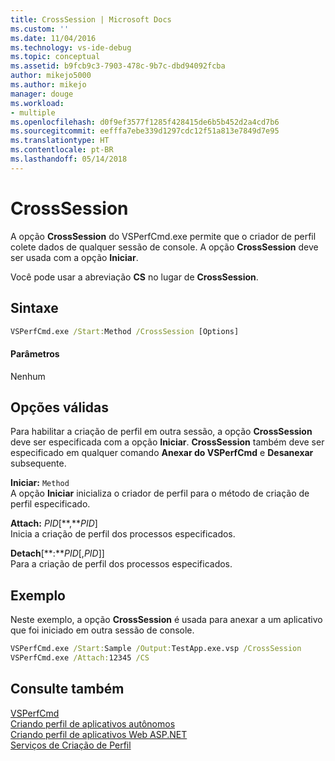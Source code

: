 ```yaml
---
title: CrossSession | Microsoft Docs
ms.custom: ''
ms.date: 11/04/2016
ms.technology: vs-ide-debug
ms.topic: conceptual
ms.assetid: b9fcb9c3-7903-478c-9b7c-dbd94092fcba
author: mikejo5000
ms.author: mikejo
manager: douge
ms.workload:
- multiple
ms.openlocfilehash: d0f9ef3577f1285f428415de6b5b452d2a4cd7b6
ms.sourcegitcommit: eefffa7ebe339d1297cdc12f51a813e7849d7e95
ms.translationtype: HT
ms.contentlocale: pt-BR
ms.lasthandoff: 05/14/2018
---
```

# <a name="crosssession"></a>CrossSession
A opção **CrossSession** do VSPerfCmd.exe permite que o criador de perfil colete dados de qualquer sessão de console. A opção **CrossSession** deve ser usada com a opção **Iniciar**.  
  
 Você pode usar a abreviação **CS** no lugar de **CrossSession**.  
  
## <a name="syntax"></a>Sintaxe  
  
```cmd  
VSPerfCmd.exe /Start:Method /CrossSession [Options]  
```  
  
#### <a name="parameters"></a>Parâmetros  
 Nenhum  
  
## <a name="valid-options"></a>Opções válidas  
 Para habilitar a criação de perfil em outra sessão, a opção **CrossSession** deve ser especificada com a opção **Iniciar**. **CrossSession** também deve ser especificado em qualquer comando **Anexar do VSPerfCmd** e **Desanexar** subsequente.  
  
 **Iniciar:** `Method`  
 A opção **Iniciar** inicializa o criador de perfil para o método de criação de perfil especificado.  
  
 **Attach:** *PID*[**,***PID*]  
 Inicia a criação de perfil dos processos especificados.  
  
 **Detach**[**:***PID*[,*PID*]]  
 Para a criação de perfil dos processos especificados.  
  
## <a name="example"></a>Exemplo  
 Neste exemplo, a opção **CrossSession** é usada para anexar a um aplicativo que foi iniciado em outra sessão de console.  
  
```cmd  
VSPerfCmd.exe /Start:Sample /Output:TestApp.exe.vsp /CrossSession  
VSPerfCmd.exe /Attach:12345 /CS  
```  
  
## <a name="see-also"></a>Consulte também  
 [VSPerfCmd](../profiling/vsperfcmd.md)   
 [Criando perfil de aplicativos autônomos](../profiling/command-line-profiling-of-stand-alone-applications.md)   
 [Criando perfil de aplicativos Web ASP.NET](../profiling/command-line-profiling-of-aspnet-web-applications.md)   
 [Serviços de Criação de Perfil](../profiling/command-line-profiling-of-services.md)